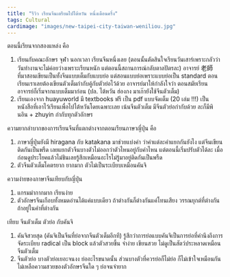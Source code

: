 ```yaml
---
title: "รีวิว เรียนจีนเตรียมไปไต้หวัน หนึ่งเดือนครึ่ง"
tags: Cultural
cardimage: "images/new-taipei-city-taiwan-weniliou.jpg"
---
```


ตอนนี้เรียนจากสองแหล่ง คือ

1. เรียนกับคณะอักษร จุฬา นอกเวลา เรียนจีนหนึ่งเลย (ตอนนั้นตัดสินใจเรียนวันเสาร์เพราะกลัวว่าวันทำงานจะไม่ค่อยว่างเพราะเรียนหนัก แต่ตอนนี้สถานการณ์กลับตาลปัตรละ) อาจารย์ 老師 ที่มาสอนเขียนเป็นทั้งจีนแบบเต็มกับแบบย่อ แต่สอนแบบย่อเพราะแบบย่อเป็น standard ตอนเรียนเราเลยต้องเขียนตัวเต็มกำกับคู้กับตัวย่อไว้ด้วย อาจารย์มาให้กำลังใจว่า ตอนสมัยเรียนอาจารย์ก็เริ่มจากแบบเต็มมาก่อน (ปล. ไต้หวัน ฮ่องกง มาเก๊ายังใช้จีนตัวเต็ม)
2. เรียนเองจาก huayuworld มี textbooks ฟรี เป็น pdf แบบจัดเต็ม (20 เล่ม !!!) เป็นหนังสือที่เอาไว้เรียนเพื่อไปไต้หวันโดยเฉพาะเลย เน้นจีนตัวเต็ม มีจีนตัวย่อกำกับด้วย ละก็มีพินอิน + zhuyin กำกับทุกตัวอักษร

ความยากลำบากของการเรียนจีนที่แตกต่างจากตอนเรียนภาษาญี่ปุ่น คือ

1. ภาษาญี่ปุ่นยังมี hiragana กับ katakana มาช่วยแบ่งคำ ว่าคำแต่ละคำแยกกันยังไง แต่จีนเขียนติดกันเป็นพรืด เลยแยกตัวจีนบางตัวไม่ออกว่าตัวไหนอยู่กับคำไหน แต่ตอนนี้เริ่มปรับตัวได้ละ เมื่อก่อนดูประโยคแล้วไม่ชินเลยรู้สึกเหมือนอะไรไม่รู้มาอยู่ติดกันเป็นพรืด
2. ตัวจีนตัวเต็มโคตรยาก ยากมาก ตัวไม่เป็นระเบียบเหมือนคันจิ

ความง่ายของภาษาจีนเทียบกับญี่ปุ่น

1. แกรมม่ากากมาก เรียนง่าย
2. ตัวอักษรจีนเกือบทั้งหมดอ่านได้แค่แบบเดียว ถ้าต่างกันก็ต่างกันแค่โทนเสียง วรรณยุกต์ที่ต่างกันถ้าอยู่ในคำที่ต่างกัน

เทียบ จีนตัวเต็ม ตัวย่อ กับคันจิ

1. คันจิสวยสุด (คันจิเป็นจีนที่ย่อจากจีนตัวเต็มอีกที) รู้สึกว่าการย่อแบบคันจิเป็นการย่อที่คำนึงถึงการจัดระเบียบ radical เป็น block แล้วตัวสวยขึ้น จำง่าย เขียนสวย ไม่ดูเป็นสัตว์ประหลาดเหมือนจีนตัวเต็ม
2. จีนตัวย่อ บางตัวย่อเยอะจนงง ย่ออะไรขนาดนั้น ส่วนบางตัวที่ควรย่อก็ไม่ย่อ ก็ไม่เข้าใจเหมือนกัน ไม่เหลือความสวยของตัวอักษรจีนใด ๆ ย่อจนจำยาก